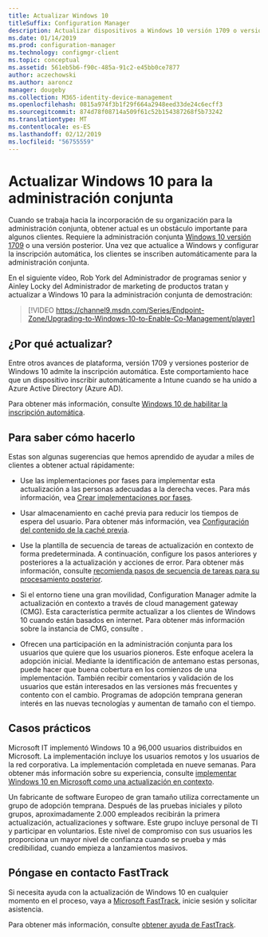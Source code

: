 ```yaml
---
title: Actualizar Windows 10
titleSuffix: Configuration Manager
description: Actualizar dispositivos a Windows 10 versión 1709 o versiones posteriores, lo cual es necesario para la administración conjunta
ms.date: 01/14/2019
ms.prod: configuration-manager
ms.technology: configmgr-client
ms.topic: conceptual
ms.assetid: 561eb5b6-f90c-485a-91c2-e45bb0ce7877
author: aczechowski
ms.author: aaroncz
manager: dougeby
ms.collection: M365-identity-device-management
ms.openlocfilehash: 0815a974f3b1f29f664a2948eed33de24c6ecff3
ms.sourcegitcommit: 874d78f08714a509f61c52b154387268f5b73242
ms.translationtype: MT
ms.contentlocale: es-ES
ms.lasthandoff: 02/12/2019
ms.locfileid: "56755559"
---
```

# <a name="upgrade-windows-10-for-co-management"></a>Actualizar Windows 10 para la administración conjunta

Cuando se trabaja hacia la incorporación de su organización para la administración conjunta, obtener actual es un obstáculo importante para algunos clientes. Requiere la administración conjunta [Windows 10 versión 1709](https://docs.microsoft.com/windows/whats-new/whats-new-windows-10-version-1709) o una versión posterior. Una vez que actualice a Windows y configurar la inscripción automática, los clientes se inscriben automáticamente para la administración conjunta.

En el siguiente vídeo, Rob York del Administrador de programas senior y Ainley Locky del Administrador de marketing de productos tratan y actualizar a Windows 10 para la administración conjunta de demostración:

> [!VIDEO https://channel9.msdn.com/Series/Endpoint-Zone/Upgrading-to-Windows-10-to-Enable-Co-Management/player]



## <a name="why-upgrade"></a>¿Por qué actualizar?

Entre otros avances de plataforma, versión 1709 y versiones posterior de Windows 10 admite la inscripción automática. Este comportamiento hace que un dispositivo inscribir automáticamente a Intune cuando se ha unido a Azure Active Directory (Azure AD). 

Para obtener más información, consulte [Windows 10 de habilitar la inscripción automática](https://docs.microsoft.com/intune/windows-enroll#enable-windows-10-automatic-enrollment).


## <a name="how-to-do-it"></a>Para saber cómo hacerlo

Estas son algunas sugerencias que hemos aprendido de ayudar a miles de clientes a obtener actual rápidamente:

- Use las implementaciones por fases para implementar esta actualización a las personas adecuadas a la derecha veces. Para más información, vea [Crear implementaciones por fases](/sccm/osd/deploy-use/create-phased-deployment-for-task-sequence).  

- Usar almacenamiento en caché previa para reducir los tiempos de espera del usuario. Para obtener más información, vea [Configuración del contenido de la caché previa](/sccm/osd/deploy-use/create-a-task-sequence-to-upgrade-an-operating-system#configure-pre-cache-content).  

- Use la plantilla de secuencia de tareas de actualización en contexto de forma predeterminada. A continuación, configure los pasos anteriores y posteriores a la actualización y acciones de error. Para obtener más información, consulte [recomienda pasos de secuencia de tareas para su procesamiento posterior](/sccm/osd/deploy-use/create-a-task-sequence-to-upgrade-an-operating-system#recommended-task-sequence-steps-for-post-processing).  

- Si el entorno tiene una gran movilidad, Configuration Manager admite la actualización en contexto a través de cloud management gateway (CMG). Esta característica permite actualizar a los clientes de Windows 10 cuando están basados en internet. Para obtener más información sobre la instancia de CMG, consulte [ ](/sccm/core/clients/manage/cmg/plan-cloud-management-gateway).  

- Ofrecen una participación en la administración conjunta para los usuarios que quiere que los usuarios pioneros. Este enfoque acelera la adopción inicial. Mediante la identificación de antemano estas personas, puede hacer que buena cobertura en los comienzos de una implementación. También recibir comentarios y validación de los usuarios que están interesados en las versiones más frecuentes y contento con el cambio. Programas de adopción temprana generan interés en las nuevas tecnologías y aumentan de tamaño con el tiempo.  


## <a name="case-studies"></a>Casos prácticos

Microsoft IT implementó Windows 10 a 96,000 usuarios distribuidos en Microsoft. La implementación incluye los usuarios remotos y los usuarios de la red corporativa. La implementación completada en nueve semanas. Para obtener más información sobre su experiencia, consulte [implementar Windows 10 en Microsoft como una actualización en contexto](https://www.microsoft.com/download/details.aspx?id=50377).  

Un fabricante de software Europeo de gran tamaño utiliza correctamente un grupo de adopción temprana. Después de las pruebas iniciales y piloto grupos, aproximadamente 2.000 empleados recibirán la primera actualización, actualizaciones y software. Este grupo incluye personal de TI y participar en voluntarios. Este nivel de compromiso con sus usuarios les proporciona un mayor nivel de confianza cuando se prueba y más credibilidad, cuando empieza a lanzamientos masivos.



## <a name="contact-fasttrack"></a>Póngase en contacto FastTrack

Si necesita ayuda con la actualización de Windows 10 en cualquier momento en el proceso, vaya a [Microsoft FastTrack](https://Microsoft.com/FastTrack/), inicie sesión y solicitar asistencia. 

Para obtener más información, consulte [obtener ayuda de FastTrack](/sccm/comanage/quickstart-fasttrack). 

